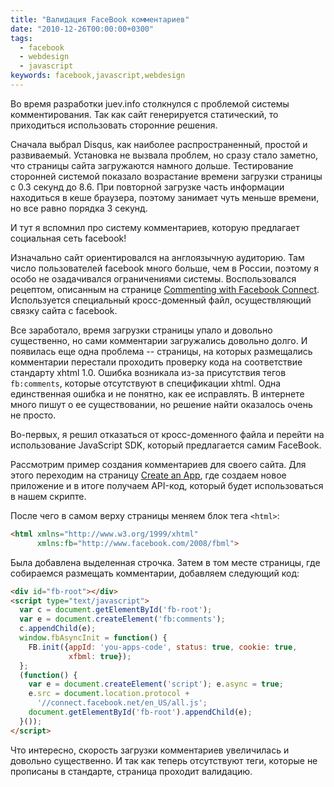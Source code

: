 ```yaml
---
title: "Валидация FaceBook комментариев"
date: "2010-12-26T00:00:00+0300"
tags:
  - facebook
  - webdesign
  - javascript
keywords: facebook,javascript,webdesign
---
```

Во время разработки juev.info столкнулся с проблемой системы комментирования. Так как сайт генерируется статический, то приходиться использовать сторонние решения.

Сначала выбрал Disqus, как наиболее распространенный, простой и развиваемый. Установка не вызвала проблем, но сразу стало заметно, что страницы сайта загружаются намного дольше. Тестирование сторонней системой показало возрастание времени загрузки страницы с 0.3 секунд до 8.6. При повторной загрузке часть информации находиться в кеше браузера, поэтому занимает чуть меньше времени, но все равно порядка 3 секунд.

И тут я вспомнил про систему комментариев, которую предлагает социальная сеть facebook!

Изначально сайт ориентировался на англоязычную аудиторию. Там число пользователей facebook много больше, чем в России, поэтому я особо не озадачивался ограничениями системы. Воспользовался рецептом, описанным на странице <a href="http://developers.facebook.com/blog/post/198" rel="nofollow">Commenting with Facebook Connect</a>. Используется специальный кросс-доменный файл, осуществляющий связку сайта с facebook.

Все заработало, время загрузки страницы упало и довольно существенно, но сами комментарии загружались довольно долго. И появилась еще одна проблема -- страницы, на которых размещались комментарии перестали проходить проверку кода на соответствие стандарту xhtml 1.0. Ошибка возникала из-за присутствия тегов <code>fb:comments</code>, которые отсутствуют в спецификации xhtml. Одна единственная ошибка и не понятно, как ее исправлять. В интернете много пишут о ее существовании, но решение найти оказалось очень не просто.

Во-первых, я решил отказаться от кросс-доменного файла и перейти на использование JavaScript SDK, который предлагается самим FaceBook.

Рассмотрим пример создания комментариев для своего сайта. Для этого переходим на страницу <a href="http://developers.facebook.com/setup" rel="nofollow">Create an App</a>, где создаем новое приложение и в итоге получаем API-код, который будет использоваться в нашем скрипте.

После чего в самом верху страницы меняем блок тега `<html>`:

```html
<html xmlns="http://www.w3.org/1999/xhtml"
      xmlns:fb="http://www.facebook.com/2008/fbml">
```

Была добавлена выделенная строчка. Затем в том месте страницы, где собираемся размещать комментарии, добавляем следующий код:

```html
<div id="fb-root"></div>
<script type="text/javascript">
  var c = document.getElementById('fb-root');
  var e = document.createElement('fb:comments');
  c.appendChild(e);
  window.fbAsyncInit = function() {
    FB.init({appId: 'you-apps-code', status: true, cookie: true,
             xfbml: true});
  };
  (function() {
    var e = document.createElement('script'); e.async = true;
    e.src = document.location.protocol +
      '//connect.facebook.net/en_US/all.js';
    document.getElementById('fb-root').appendChild(e);
  }());
</script>
```

Что интересно, скорость загрузки комментариев увеличилась и довольно существенно. И так как теперь отсутствуют теги, которые не прописаны в стандарте, страница проходит валидацию.
